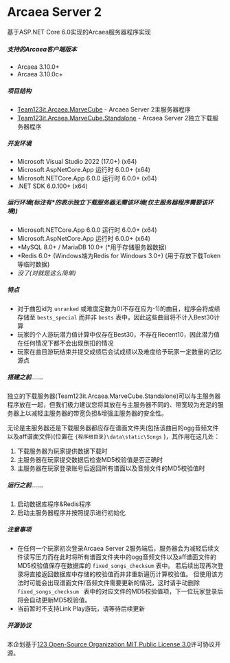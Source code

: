 # Arcaea Server 2

基于ASP.NET Core 6.0实现的Arcaea服务器程序实现

##### 支持的Arcaea客户端版本

* Arcaea 3.10.0+
* Arcaea 3.10.0c+

##### 项目结构

* [Team123it.Arcaea.MarveCube](https://github.com/Misaka12456/ArcaeaServer2/blob/master/Team123it.Arcaea.MarveCube) - Arcaea Server 2主服务器程序
* [Team123it.Arcaea.MarveCube.Standalone](https://github.com/Misaka12456/ArcaeaServer2/blob/master/Team123it.Arcaea.MarveCube.Standalone) - Arcaea Server 2独立下载服务器程序

##### 开发环境

* Microsoft Visual Studio 2022 (17.0+) (x64)
* Microsoft.AspNetCore.App 运行时 6.0.0+ (x64)
* Microsoft.NETCore.App 6.0.0 运行时 6.0.0+ (x64)
* .NET SDK 6.0.100+ (x64)

##### 运行环境(标注有*的表示独立下载服务器无需该环境(仅主服务器程序需要该环境))

* Microsoft.NETCore.App 6.0.0 运行时 6.0.0+ (x64)
* Microsoft.AspNetCore.App 运行时 6.0.0+ (x64)
* *MySQL 8.0+ / MariaDB 10.0+ (*用于存储服务器数据)
* *Redis 6.0+ (Windows端为Redis for Windows 3.0+) (用于存放下载Token等临时数据)
* *没了(对就是这么简单)*

##### 特点

* 对于曲包id为 `unranked` 或难度定数为0(不存在应为-1)的曲目，程序会将成绩存储至 `bests_special` 而并非 `bests` 表中，因此这些曲目将不计入Best30计算
* 玩家的个人游玩潜力值计算中仅存在Best30，不存在Recent10，因此潜力值在任何情况下都不会出现倒扣的情况
* 玩家在曲目游玩结束并提交成绩后会试成绩以及难度给予玩家一定数量的记忆源点

##### 搭建之前……

独立的下载服务器(Team123it.Arcaea.MarveCube.Standalone)可以与主服务器程序放在一起，但我们极力建议您将其放在与主服务器不同的、带宽较为充足的服务器上以减轻主服务器的带宽负担&增强主服务器的安全性。

无论是主服务器还是下载服务器都应存在谱面文件夹(包括该曲目的ogg音频文件以及aff谱面文件)(位置在 `{程序根目录}\data\static\Songs` )，其作用在这几处：

1. 下载服务器为玩家提供数据下载时
2. 主服务器在玩家提交数据后检查MD5校验值是否正确时
3. 主服务器在玩家登录账号后返回所有谱面以及音频文件的MD5校验值时

##### 运行之前……

1. 启动数据库程序&Redis程序
2. 启动主服务器程序并按照提示进行初始化

##### 注意事项

* 在任何一个玩家初次登录Arcaea Server 2服务端后，服务器会为减轻后续文件读写压力而在此时将所有谱面文件夹中的ogg音频文件以及aff谱面文件的MD5校验值保存在数据库的 `fixed_songs_checksum` 表中。
  若后续出现再次登录将直接返回数据库中存储的校验值而并非重新遍历计算校验值。
  但使用该方法时可能会出现谱面文件/音频文件需要更新的情况，这时请手动删除 `fixed_songs_checksum ` 表中的对应文件的MD5校验值项，下一位玩家登录后将会自动更新MD5校验值。
* 当前暂时不支持Link Play游玩，请等待后续更新

##### 开源协议

本企划基于[123 Open-Source Organization MIT Public License 3.0](https://team123it.github.io/LICENSE.html)许可协议开源。
